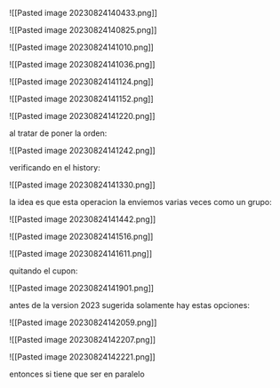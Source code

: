 
![[Pasted image 20230824140433.png]]



![[Pasted image 20230824140825.png]]

![[Pasted image 20230824141010.png]]

![[Pasted image 20230824141036.png]]

![[Pasted image 20230824141124.png]]

![[Pasted image 20230824141152.png]]

![[Pasted image 20230824141220.png]]

al tratar de poner la orden:

![[Pasted image 20230824141242.png]]

verificando en el history:

![[Pasted image 20230824141330.png]]

la idea es que esta operacion la enviemos varias veces como un grupo:

![[Pasted image 20230824141442.png]]

![[Pasted image 20230824141516.png]]

![[Pasted image 20230824141611.png]]

quitando el cupon:

![[Pasted image 20230824141901.png]]

antes de la version 2023 sugerida solamente hay estas opciones:

![[Pasted image 20230824142059.png]]


![[Pasted image 20230824142207.png]]

![[Pasted image 20230824142221.png]]

entonces si tiene que ser en paralelo
